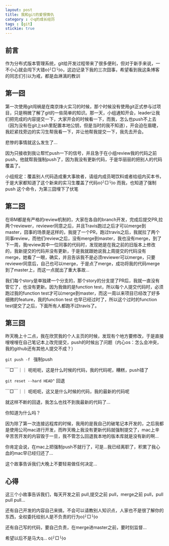 ```yaml
---
layout: post
title: 我和git的爱恨情仇
category : 小q的成长经历
tags : [git]
stickie: true
---
```


## 前言
作为分布式版本管理系统，git给开发过程带来了很多便利，但对于新手来说，一不小心就会闯下大错o(╯□╰)o，这边记录下我的三次囧事，希望看到我这条博客的同志们引以为戒，都是血淋漓的教训

## 第一囧

第一次使用git闯祸是在南京烽火实习的时候，那个时候没有使用git正式参与过项目，只是稍微了解了git的一些简单的知识。那一天，小组通知开会，leader让我们把完成的内容提交一下，大家开会的时候看一下，而我，怎么也push不上去（因为没有在git上ssh里配置本地公钥，但是当时的我不知道），开会迫在眉睫，我赶紧找旁边的实习生帮我看一下，并让他帮我提交一下，我先去开会。

悲惨的事情就这么发生了...

因为只接收到我让帮忙push一下的信号，并且急于在小组review我的代码之前push，他就帮我强制push了，因为我没有更新代码，于是华丽丽的把别人的代码覆盖了。

小组规定：覆盖别人代码造成重大事故者，请组内成员喝饮料或者给组内买本书，于是大家都知道了这个新来的实习生覆盖了代码o(╯□╰)o 而我，也知道了强制push 这个命令，为第三囧埋下了伏笔

## 第二囧

在IBM都是有严格的review机制的，大家在各自的branch开发，完成后提交PR,拉两个reviewer，reviewer同意之后，并且Travis跑过之后才可以merge到master，囧事的场景是这样的，我提了一个PR，跑过travis之后，我就拉了两个同事review，而他们review之后，没有merge到master，我也没有merge，到了下一周，我review其中一位同事的代码时，发现她是在我之前的旧版本上修改的，我新提交的代码并没有更新，于是我就跟她说我上周提交的代码没有merge，她看了一眼，确实，并且告诉我不是必须reviewer可以merge，只要reviewer同意后，自己也可以merge，于是点了merge，成功将我的代码merge到了master上，而这一点就出了重大事故...

我们每个story是单独建一个分支的，那个story的分支提了PR后，我就一直没有管它了，也没有更新。因为我做的是function test，所以每个人提交代码时，必须跑过我的function test才可以merge到master，而这一周以来项目已经改了好多细微的feature，我的function test 也早已经过时了，所以这个过时的function test提交了之后，下面所有人都跑不过travis了。

## 第三囧
昨天晚上十二点，我在欣赏我的个人主页的时候，发现有个地方要修改，于是直接嗖嗖嗖在自己笔记本上改完提交，push的时候出了问题（内心os：怎么会冲突，我的github还有其他人提交不成？）

`git push -f ` 强制push

￣□￣｜｜ 呃呃呃，这是什么时候的代码，我的代码呢，糟糕，push错了

`git reset --hard HEAD^` 回退

￣□￣｜｜ 呃呃呃，这又是什么时候的代码，我的最新的代码呢

就这样不断的回退，我怎么也找不到我最新的代码了...

你知道为什么吗？

因为除了第一次连接远程库的时候，我用的是我自己的破笔记本开发的，之后我都是使用公司mac进行开发，而昨天晚上我没有更新代码就强制提交了，mac上辛辛苦苦开发的内容毁于一旦，我不管怎么回退我本地的版本库就是没有新的啊...

你肯定会说，在mac上把强制push不就行了，可是...我已经离职了，积累了我心血的mac早已经归还了...

这个故事告诉我们大晚上不要轻易做任何决定...

## 心得
这三个小故事告诉我们，每天开发之前 pull,提交之前 pull，merge之前 pull，pull pull pull...

还有自己开发的内容自己来搞，不会可以请教别人知识点，人家也不是很了解你的东西，全权委托给别人是不负责的行为o(╯□╰)o

还有自己写的代码，要自己负责，在merge进master之前，要时刻监督...

希望以后不是马大q...    o(╯□╰)o